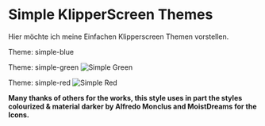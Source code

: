 # Simple KlipperScreen Themes

Hier möchte ich meine Einfachen Klipperscreen Themen vorstellen.


Theme: simple-blue

Theme: simple-green
![Simple Green](https://github.com/user-attachments/assets/b51cbe27-da2c-441f-8d0f-50dc557706bf)

Theme: simple-red
![Simple Red](https://github.com/user-attachments/assets/283bec08-d932-4bfe-9c79-6271eba0e3ca)


**Many thanks of others for the works, this style uses in part the styles colourized & material darker by Alfredo Monclus and MoistDreams for the Icons.**
